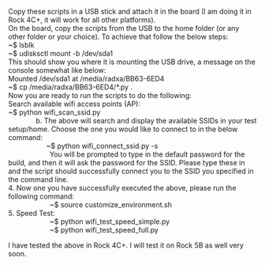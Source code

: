 Copy these scripts in a USB stick and attach it in the board (I am doing it in Rock 4C+, it will work for all other platforms).  
On the board, copy the scripts from the USB to the home folder (or any other folder or your choice). To achieve that follow the below steps:  
~$ lsblk  
~$ udisksctl mount -b /dev/sda1  
This should show you where it is mounting the USB drive, a message on the console somewhat like below:  
Mounted /dev/sda1 at /media/radxa/BB63-6ED4  
~$ cp /media/radxa/BB63-6ED4/*.py .  
Now you are ready to run the scripts to do the following:  
Search available wifi access points (AP):   
~$ python wifi_scan_ssid.py  
        b. The above will search and display the available SSIDs in your test setup/home. Choose the one you would like to connect to in the below command:  
           ~$ python wifi_connect_ssid.py -s <SSID to connect to>  
            You will be prompted to type in the default password for the build, and then it will ask the password for the SSID. Please type these in and the script
            should successfully connect you to the SSID you specified in the command line.   
       4. Now one you have successfully executed the above, please run the following command:  
            ~$ source customize_environment.sh  
       5. Speed Test:  
            ~$ python wifi_test_speed_simple.py  
            ~$ python wifi_test_speed_full.py  

I have tested the above in Rock 4C+. I will test it on Rock 5B as well very soon.  
